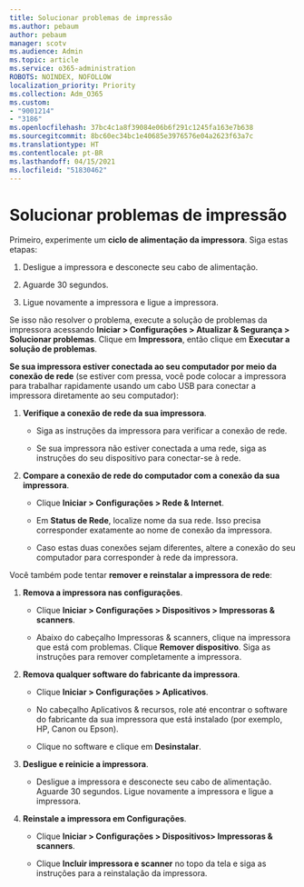 ```yaml
---
title: Solucionar problemas de impressão
ms.author: pebaum
author: pebaum
manager: scotv
ms.audience: Admin
ms.topic: article
ms.service: o365-administration
ROBOTS: NOINDEX, NOFOLLOW
localization_priority: Priority
ms.collection: Adm_O365
ms.custom:
- "9001214"
- "3186"
ms.openlocfilehash: 37bc4c1a8f39084e06b6f291c1245fa163e7b638
ms.sourcegitcommit: 8bc60ec34bc1e40685e3976576e04a2623f63a7c
ms.translationtype: HT
ms.contentlocale: pt-BR
ms.lasthandoff: 04/15/2021
ms.locfileid: "51830462"
---
```

# <a name="troubleshoot-your-printer"></a>Solucionar problemas de impressão

Primeiro, experimente um **ciclo de alimentação da impressora**. Siga estas etapas:

1. Desligue a impressora e desconecte seu cabo de alimentação.

2. Aguarde 30 segundos.

3. Ligue novamente a impressora e ligue a impressora.

Se isso não resolver o problema, execute a solução de problemas da impressora acessando **Iniciar > Configurações > Atualizar & Segurança > Solucionar problemas**. Clique em **Impressora**, então clique em **Executar a solução de problemas**.

**Se sua impressora estiver conectada ao seu computador por meio da conexão de rede** (se estiver com pressa, você pode colocar a impressora para trabalhar rapidamente usando um cabo USB para conectar a impressora diretamente ao seu computador):

1. **Verifique a conexão de rede da sua impressora**.
    
    - Siga as instruções da impressora para verificar a conexão de rede.

    - Se sua impressora não estiver conectada a uma rede, siga as instruções do seu dispositivo para conectar-se à rede.

2. **Compare a conexão de rede do computador com a conexão da sua impressora**.

    - Clique **Iniciar > Configurações > Rede & Internet**.

    - Em **Status de Rede**, localize nome da sua rede. Isso precisa corresponder exatamente ao nome de conexão da impressora.

    - Caso estas duas conexões sejam diferentes, altere a conexão do seu computador para corresponder à rede da impressora.

Você também pode tentar **remover e reinstalar a impressora de rede**:

1. **Remova a impressora nas configurações**.

    - Clique **Iniciar > Configurações > Dispositivos > Impressoras & scanners**.

    - Abaixo do cabeçalho Impressoras & scanners, clique na impressora que está com problemas. Clique **Remover dispositivo**. Siga as instruções para remover completamente a impressora.

2. **Remova qualquer software do fabricante da impressora**.

    - Clique **Iniciar > Configurações > Aplicativos**.

    - No cabeçalho Aplicativos & recursos, role até encontrar o software do fabricante da sua impressora que está instalado (por exemplo, HP, Canon ou Epson).

    - Clique no software e clique em **Desinstalar**.

3. **Desligue e reinicie a impressora**.

    - Desligue a impressora e desconecte seu cabo de alimentação. Aguarde 30 segundos. Ligue novamente a impressora e ligue a impressora.

4. **Reinstale a impressora em Configurações**.

    - Clique **Iniciar > Configurações > Dispositivos> Impressoras & scanners**.
 
    - Clique **Incluir impressora e scanner** no topo da tela e siga as instruções para a reinstalação da impressora.

